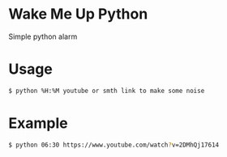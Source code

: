 # Wake Me Up Python
Simple python alarm

# Usage

```sh
$ python %H:%M youtube or smth link to make some noise
```

# Example
```sh
$ python 06:30 https://www.youtube.com/watch?v=2DMhQj17614
```